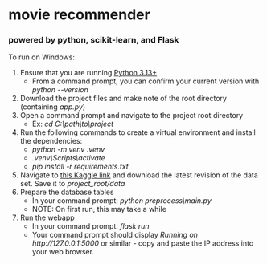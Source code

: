 <h1>movie recommender</h1>
<h3>powered by python, scikit-learn, and Flask</h3>

To run on Windows:
<ol>
<li>Ensure that you are running <a href="https://www.python.org/downloads/windows/">Python 3.13+</a>
    <ul><li>From a command prompt, you can confirm your current version with <em>python --version</em></li></ul>
</li>
<li>Download the project files and make note of the root directory (containing <em>app.py</em>)</li>
<li>Open a command prompt and navigate to the project root directory
    <ul><li>Ex: <em>cd C:\path\to\project</em></li></ul>
</li>
<li>Run the following commands to create a virtual environment and install the dependencies:
    <ul>
        <li><em>python -m venv .venv</em></li>
        <li><em>.venv\Scripts\activate</em></li>
        <li><em>pip install -r requirements.txt</em></li>
    </ul>
</li>
<li>Navigate to <a href="https://www.kaggle.com/datasets/asaniczka/tmdb-movies-dataset-2023-930k-movies">this Kaggle link</a>
and download the latest revision of the data set. Save it to <em>project_root/data</em></li>
<li>Prepare the database tables
    <ul>
        <li>In your command prompt: <em>python preprocess\main.py</em></li>
        <li>NOTE: On first run, this may take a while</li>
    </ul>
</li>
<li>Run the webapp
    <ul>
        <li>In your command prompt: <em>flask run</em></li>
        <li>Your command prompt should display <em>Running on http://127.0.0.1:5000</em> or similar - copy and paste the IP
address into your web browser.</li>
    </ul>
</li>

</ol>